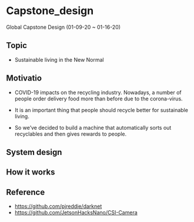 # Capstone_design
Global Capstone Design (01-09-20 ~ 01-16-20)

## Topic
+ Sustainable living in the New Normal

## Motivatio
+ COVID-19 impacts on the recycling industry. Nowadays, a number of people order delivery food more than before due to the corona-virus.

+ It is an important thing that people should recycle better for sustainable living.

+ So we’ve decided to build a machine that automatically sorts out recyclables and then gives rewards to people.

## System design

## How it works

## Reference
+ https://github.com/pjreddie/darknet
+ https://github.com/JetsonHacksNano/CSI-Camera
